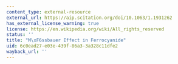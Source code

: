 ```yaml
---
content_type: external-resource
external_url: https://aip.scitation.org/doi/10.1063/1.1931262
has_external_license_warning: true
license: https://en.wikipedia.org/wiki/All_rights_reserved
status: ''
title: "M\xF6ssbauer Effect in Ferrocyanide"
uid: 6c0ead27-e03e-439f-86a3-3a328c11dfe2
wayback_url: ''
---
```

